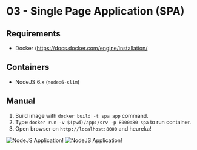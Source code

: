 # 03 - Single Page Application (SPA)

## Requirements

- Docker (https://docs.docker.com/engine/installation/

## Containers

- NodeJS 6.x (`node:6-slim`)

## Manual

1. Build image with `docker build -t spa app` command.
2. Type `docker run -v $(pwd)/app:/srv -p 8000:80 spa` to run container.
3. Open browser on `http://localhost:8000` and heureka!

![](https://raw.githubusercontent.com/trainit/2016-docker-workshop/master/02-simple-page/misc/01.png "NodeJS Application!")
![](https://raw.githubusercontent.com/trainit/2016-docker-workshop/master/02-simple-page/misc/02.png "NodeJS Application!")
